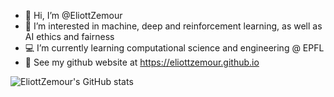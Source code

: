 - 👋 Hi, I’m @EliottZemour
- 👀 I’m interested in machine, deep and reinforcement learning, as well as AI ethics and fairness
- :computer: I’m currently learning computational science and engineering @ EPFL
- :deciduous_tree: See my github website at https://eliottzemour.github.io  



![EliottZemour's GitHub stats](https://github-readme-stats.vercel.app/api?username=EliottZemour&show_icons=true&theme=dark)
